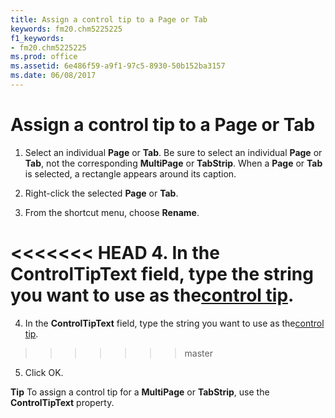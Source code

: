 ```yaml
---
title: Assign a control tip to a Page or Tab
keywords: fm20.chm5225225
f1_keywords:
- fm20.chm5225225
ms.prod: office
ms.assetid: 6e486f59-a9f1-97c5-8930-50b152ba3157
ms.date: 06/08/2017
---
```



# Assign a control tip to a Page or Tab




1. Select an individual  **Page** or **Tab**. Be sure to select an individual **Page** or **Tab**, not the corresponding **MultiPage** or **TabStrip**. When a **Page** or **Tab** is selected, a rectangle appears around its caption.
    
2. Right-click the selected  **Page** or **Tab**.
    
3. From the shortcut menu, choose  **Rename**.
    
<<<<<<< HEAD
4. In the  **ControlTipText** field, type the string you want to use as the[control tip](../../Glossary/glossary-vba.md).
=======
4. In the  **ControlTipText** field, type the string you want to use as the[control tip](../../Glossary/glossary-vba.md#control-tip).
>>>>>>> master
    
5. Click OK.
    




 **Tip**  To assign a control tip for a  **MultiPage** or **TabStrip**, use the **ControlTipText** property.



